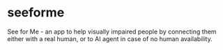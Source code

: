 # seeforme
See for Me - an app to help visually impaired people by connecting them either with a real human, or to AI agent in case of no human availability.
